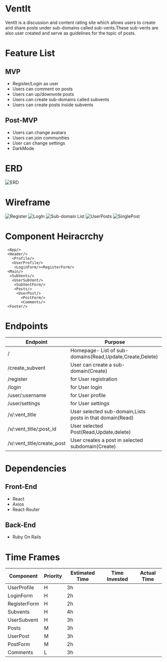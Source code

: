 # VentIt
VentIt is a discussion and content rating site which allows users to create and share posts under sub-domains called sub-vents.These sub-vents are also user created and serve as guidelines for the topic of posts.
# Feature List
## MVP 
* Register/Login as user
* Users can comment on posts
* Users can up/downvote posts
* Users can create sub-domains called subvents
* Users can create posts inside subvents
## Post-MVP
* Users can change avatars
* Users can join communities 
* User can change settings
* DarkMode
# ERD
![ERD](https://github.com/Daeqwonhunter1/VentIt/blob/master/Vent%20It%20ERD.png)
# Wireframe
![Register](https://github.com/Daeqwonhunter1/VentIt/blob/master/Register.png)
![LogIn](https://github.com/Daeqwonhunter1/VentIt/blob/master/LogIn.png)
![Sub-domain List](https://github.com/Daeqwonhunter1/VentIt/blob/master/Subdomain-list.png)
![UserPosts](https://github.com/Daeqwonhunter1/VentIt/blob/master/UserPosts.png)
![SinglePost](https://github.com/Daeqwonhunter1/VentIt/blob/master/singlepost.png)
# Component Heiracrchy 
```
 <App/>
 <Header/>
   <Profile/>
   <UserProfile/>
    <LoginForm/><RegisterForm/>
 <Main/>
  <SubVents/>
   <UserSubVent/>
    <SubVentForm/>
    <Posts/>
     <UserPost/>
       <PostForm/>
       <Comments/>
 <Footer/>
```
      
# Endpoints
|Endpoint|Purpose|
|---|---|
|/|Homepage- List of sub-domains(Read,Update,Create,Delete)|
|/create_subvent|User can create a sub-domain(Create)|
|/register|for User registration|
|/login|for User login|
|/user/:username|for User profile|
|/user/settings|for User settings|
|/v/:vent_title| User selected sub-domain,Lists posts in that domain(Read)|
|/v/:vent_title/:post_id|User selected Post(Read,Update,delete)|
|/v/:vent_title/create_post|User creates a post in selected subdomain(Create)|

# Dependencies

## Front-End
* React
* Axios
* React-Router

## Back-End
* Ruby On Rails


# Time Frames
|Component|Priority|Estimated Time|Time Invested|Actual Time|
|---|---|---|---|---|
|UserProfile|H|3h| | |
|LoginForm|H|2h| | |
|RegisterForm|H|2h| | |
|Subvents|H|4h| | |
|UserSubvent|H|3h| | |
|Posts|M|3h| | |
|UserPost|M|3h| | |
|PostForm|M|2h| | |
|Comments|L|3h| | |
